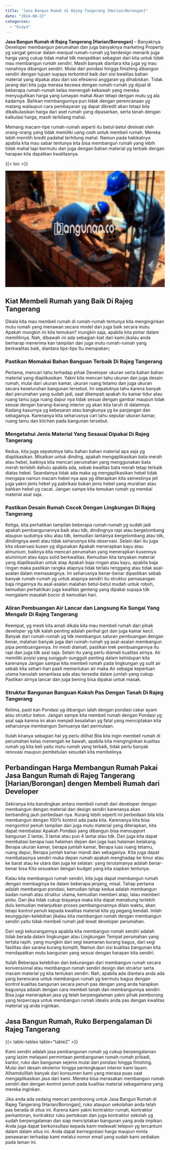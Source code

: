 ```yaml
---
title: "Jasa Bangun Rumah di Rajeg Tangerang [Harian/Borongan]"
date: "2024-08-22"
categories: 
  - "biaya"
---
```


**Jasa Bangun Rumah di Rajeg Tangerang \[Harian/Borongan\]** – Banyaknya Developer membangun perumahan dan juga banyaknya marketing Property yg sangat gencar dalam menjual rumah-rumah yg berdesign menarik juga harga yang cukup tidak mahal tdk menjadikan sebagian dari kita untuk tidak mau membangun rumah sendiri. Masih banyak diantara kita juga yg mau rumahnya dibangun sendiri. Mulai dari pondasi hingga finishing dibangun sendiri dengan tujuan supaya terkontrol baik dari sisi kwalitas bahan material yang dipakai atau dari sisi efesiensi anggaran yg dihabiskan. Tidak jarang dari kita juga merasa kecewa dengan rumah-rumah yg dijual di beberapa rumah-rumah kelas menengah kebawah yang mereka menyuguhkan harga yang lumayan mahal Akan tetapi dengan mutu yg ala kadarnya. Bahkan membangunnya pun tidak dengan perencanaan yg matang walaupun cara pembayaran yg dapat dikredit akan tetapi bila dikalkulasikan harga dari aset rumah yang dipasarkan, serta tanah dengan kalkulasi harga, masih terbilang mahal.

Memang macam-tipe rumah-rumah seperti itu betul-betul diminati oleh orang-orang yang tidak memiliki uang cash untuk membeli rumah. Mereka lebih memilih kredit padahal terhitung mahal. Namun pada hakikatnya apabila kita mau sabar tentunya kita bisa membangun rumah yang lebih tidak mahal tapi bermutu dan juga dengan bahan material yg terbaik dengan harapan kita dapatkan kwalitasnya.

{{< toc >}}

![Jasa Bangun Rumah di Rajeg Tangerang [Harian/Borongan]](/images/borong-bangunan-39.png)

## Kiat Membeli Rumah yang Baik Di Rajeg Tangerang

Dikala kita mau membeli rumah di rumah-rumah tentunya kita menginginkan mutu rumah yang menawan secara model dan juga baik secara mutu. Apakah mungkin ini kita temukan? mungkin saja, apabila kita pintar dalam memilihnya. Nah, dibawah ini ada sebagian kiat dari kami jikalau anda berharap menerima kan tampilan dan juga mutu rumah-rumah yang berkwalitas baik, diantara tips-tips Itu merupakan;

### Pastikan Memakai Bahan Banguan Terbaik Di Rajeg Tangerang

Pertama, mencari tahu terhadap pihak Developer ukuran serta bahan bahan material yang diaplikasikan. Yakni kita mencari tahu ukuran dan juga desain rumah, mulai dari ukuran kamar, ukuran ruang tetamu dan juga ukuran secara keseluruhan bangunan tersebut. Ini sepatutnya tahu karena banyak dari perumahan yang sudah jadi, saat ditempati apakah itu kamar tidur atau ruang tamu juga ruang dapur nya tidak sesuai dengan gambar maupun tidak sesuai dengan barang-barang interior yg akan kita taruh di dalamnya. Kadang kasurnya yg kebesaran atau bangkunya yg ke panjangan dan sebagainya. Karenanya kita seharusnya cari tahu seputar ukuran kamar, ruang tamu dan kitchen pada bangunan tersebut.

### Mengetahui Jenis Material Yang Sesauai Dipakai Di Rajeg Tangerang

Kedua, kita juga sepatutnya tahu bahan bahan material apa saja yg diaplikasikan. Misalkan untuk dinding, apakah mengaplikasikan bata merah atau hebel, baiknya kita mencari perumahan yang menggunakan bata merah terlebih dahulu apabila ada, sebab kwalitas bata merah tetap terbaik diatas hebel. Seandainya tidak ada maka yg mengaplikasikan hebel tidak mengapa namun macam hebel nya apa yg diterapkan kita semestinya jeli juga yakni jenis hebel yg pabrikasi bukan jenis hebel yang murahan atau bahkan hebel yg cacat. Jangan sampe kita temukan rumah yg memkai material asal saja.

### Pastikan Desain Rumah Cocok Dengan Lingkungan Di Rajeg Tangerang

Ketiga, kita perhatikan tampilan beberapa rumah-rumah yg sudah jadi apakah pembangunannya baik atau tdk, dindingnya rapi atau bergelombang ataupun sudutnya siku atau tdk, kemudian lantainya bergelombang atau tdk, dindingnya awet atau tidak seharusnya kita observasi. Selain dari itu juga kita observasi kusen yg digunakan Apakah menerapkan kayu atau almunium, baiknya kita mencari perumahan yang menerapkan kusennya aluminium atau kayu solid berkwalitas. Kemudian kita tanyakan material yang diaplikasikan untuk atap Apakah baja ringan atau kayu, apabila baja ringan maka pastikan rangka atapnya tidak terlalu renggang atau tidak asal-asalan dalam memasangnya. Ini seharusnya benar-benar dipastikan sebab banyak rumah-rumah yg untuk atapnya sendiri itu struktur pemasangan baja ringannya itu asal-asalan malahan betul-betul mudah untuk roboh, kemudian perhatrikan juga kwalitas genteng yang dipakai supaya tdk mengalami masalah bocor di kemudian hari.

### Aliran Pembuangan Air Lancar dan Langsung Ke Sungai Yang Mengalir Di Rajeg Tangerang

Keempat, yg mesti kita amati dikala kita mau membeli rumah dari pihak developer yg tdk kalah penting adalah perihal got dan juga kamar kecil. Banyak dari rumah-rumah yg tdk membangun saluran pembuangan dengan benar, malahan banyak juga dari rumah-rumah yg asal-asalan membangun pipa pembuangannya. Ini mesti diamati, pastikan trek pembuangannya itu rapi dan juga tdk asal saja. Selain itu yang perlu diamati kualitas airnya. Air memiliki posisi yang sungguh-sungguh penting dalam kehidupan kita karenanya Jangan sampai kita membeli rumah pada lingkungan yg sulit air sebab kita sehari-hari pasti memerlukan air maka Air sebagai keperluan utama haruslah senantiasa ada atau tersedia dalam jumlah yang cukup. Pastikan airnya lancar dan juga bening bisa dipakai untuk masak.

### Struktur Bangunan Banguan Kokoh Pas Dengan Tanah Di Rajeg Tangerang

Kelima, pasti kan Pondasi yg dibangun ialah dengan pondasi cakar ayam atau struktur beton. Jangan sampe kita membeli rumah dengan Pondasi yg asal saja karena ini akan menjadi kesalahan yg fatal yang menciptakan kita seharusnya membangun Semuanya dari permulaan.

Itulah kiranya sebagian hal yg perlu dilihat Bila kita ingin membeli rumah di perumahan kelas menengah ke bawah, apabila kita menginginkan kualitas rumah yg kita beli yaitu mutu rumah yang terbaik, tidak perlu banyak renovasi maupun pembetulan sesudah kita membelinya.

## Perbandingan Harga Membangun Rumah Pakai Jasa Bangun Rumah di Rajeg Tangerang \[Harian/Borongan\] dengen Membeli Rumah dari Developer

Sekiranya kita bandingkan antara membeli rumah dari developer dengan membangun dengan material dan design sendiri karenanya akan berbanding jauh perbedaan nya. Kurang lebih seperti ini perbedaan bila kita membangun dengan 100% kontrol ada pada kita. Karenanya kita bisa mengontrol penuh tampilan dan juga mutu material yang diterapkan, kita dapat membatasi Apakah Pondasi yang dibangun bisa mensupport bangunan 2 lantai, 3 lantai atau pun 4 lantai atau tdk. Dan juga kita dapat membatasi berapa luas halaman depan dan juga luas halaman belakang. Berapa ukuran kamar, berapa jumlah kamar, Berapa luas ruang tetamu, ruang dapur, Berapa jumlah kamar mandi dan sebagainya. Kita juga dapat membatasinya sendiri muka depan rumah apakah menghadap ke timur atau ke barat atau ke utara dan juga ke selatan. yang terutamanya adalah benar-benar bisa Kita sesuaikan dengan budget yang kita siapkan tentunya.

Kalau kita membangun rumah sendiri, kita juga dapat membangun rumah dengan membaginya ke dalam beberapa jenjang, misal. Tahap pertama adalah membangun pondasi, kemudian tahap kedua adalah membangun badan rumah atau struktur utama, kemudian memberi atap, lalau memberi pintu. Dan jika tidak cukup biayanya maka kita dapat menabung terlebih dulu kemudian melanjutkan proses pembangunannya dilain waktu, akan tetapi kontrol penuh kepada kwalitas material kita yg pegang kendali. Inilah keunggulan-kelebihan jikalau kita membangun rumah dengan membangun sendiri yaitu tidak membeli rumah jadi lewat developer perumahan.

Dari segi kekurangannya apabila kita membangun rumah sendiri adalah tidak berada dalam lingkungan atau Lingkungan Tempat perumahan yang tertata rapih. yang mungkin dari segi keamanan kurang bagus, dari segi fasilitas dan sarana kurang komplit, Namun dari sisi kualitas bangunan kita mendapatkan mutu bangunan yang sesuai dengan harapan kita sendiri.

Itulah Beberapa kelebihan dan kekurangan dari membangun rumah secara konvensional atau membangun rumah sendiri design dan struktur serta macam material yg kita tentukan sendiri. Nah, apabila ada diantara anda ada yang berencana untuk membangun rumah yg bermutu bagus dengan kontrol kualitas bangunan secara penuh pas dengan yang anda harapkan bagusnya adalah dengan cara membeli tanah dan membangunnya sendiri. Bisa juga menerapkan jasa yg telah berpengalaman yakni pihak pemborong yang terpercaya untuk membangun rumah idealis anda pas dengan kwalitas material yg anda inginkan.

## Jasa Bangun Rumah, Ruko Berpengalaman Di Rajeg Tangerang

{{< table-tables table="table2" >}}

Kami sendiri adalah jasa pembangunan rumah yg cukup berpengalaman yang lazim melayani permintaan pembangunan rumah-rumah pribadi, kantor, ruko dan bangunan sejenis mulai dari pondasi hingga finishing. Mulai dari desain eksterior hingga perlengkapan interior kami layani. Alhamdulillah banyak dari konsumen kami yang merasa puas saat mengaplikasikan jasa dari kami. Mereka bisa merasakan membangun rumah sendiri dan dengan kontrol penuh pada kualitas material sebagaimana yang mereka inginkan.

Jika anda ada sedang mencari pemborong untuk Jasa Bangun Rumah di Rajeg Tangerang \[Harian/Borongan\], ruko ataupun sekolahan anda telah pas berada di situs ini. Karena kami yakni kontraktor rumah, kontraktor perkantoran, kontraktor ruko pertokoan dan juga kontraktor sekolah yg sudah berpengalaman dan siap menciptakan bangunan yang anda impikan. Anda juga dapat berkonsultasi kepada kami melewati telepon yg tercantum dalam dalam situs ini. Anda dapat bernegosiasi harga maupun minta penawaran terhadap kami melalui nomor email yang sudah kami sediakan pada laman ini.
